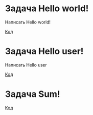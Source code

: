  # Задача Hello world! 
Написать Hello world!

 [Код](Ex001_HelloConcole/Program.cs)

  # Задача Hello user!
 Написать Hello user

 [Код](Ex002_HelloUser/Program.cs)

# Задача Sum!

[Код](Ex003_Sum/Program.cs)